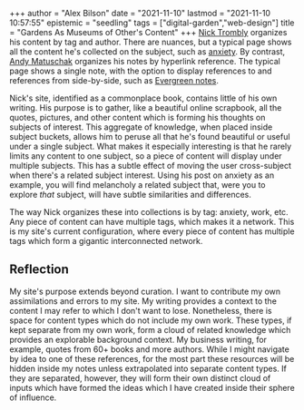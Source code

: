 +++
author = "Alex Bilson"
date = "2021-11-10"
lastmod = "2021-11-10 10:57:55"
epistemic = "seedling"
tags = ["digital-garden","web-design"]
title = "Gardens As Museums of Other's Content"
+++
[Nick Trombly](https://barnsworthburning.net) organizes his content by tag and author. There are nuances, but a typical page shows all the content he's collected on the subject, such as [anxiety](ihttps://barnsworthburning.net/spaces/anxiety). By contrast, [Andy Matuschak](https://notes.andymatuschak.org/About_these_notes) organizes his notes by hyperlink reference. The typical page shows a single note, with the option to display references to and references from side-by-side, such as [Evergreen notes](https://notes.andymatuschak.org/About_these_notes?stackedNotes=z4SDCZQeRo4xFEQ8H4qrSqd68ucpgE6LU155C).

Nick's site, identified as a commonplace book, contains little of his own writing. His purpose is to gather, like a beautiful online scrapbook, all the quotes, pictures, and other content which is forming his thoughts on subjects of interest. This aggregate of knowledge, when placed inside subject buckets, allows him to peruse all that he's found beautiful or useful under a single subject. What makes it especially interesting is that he rarely limits any content to one subject, so a piece of content will display under multiple subjects. This has a subtle effect of moving the user cross-subject when there's a related subject interest. Using his post on anxiety as an example, you will find melancholy a related subject that, were you to explore _that_ subject, will have subtle similarities and differences.

The way Nick organizes these into collections is by tag: anxiety, work, etc. Any piece of content can have multiple tags, which makes it a network. This is my site's current configuration, where every piece of content has multiple tags which form a gigantic interconnected network.

## Reflection

My site's purpose extends beyond curation. I want to contribute my own assimilations and errors to my site. My writing provides a context to the content I may refer to which I don't want to lose. Nonetheless, there is space for content types which do not include my own work. These types, if kept separate from my own work, form a cloud of related knowledge which provides an explorable background context. My business writing, for example, quotes from 60+ books and more authors. While I might navigate by idea to one of these references, for the most part these resources will be hidden inside my notes unless extrapolated into separate content types. If they are separated, however, they will form their own distinct cloud of inputs which have formed the ideas which I have created inside their sphere of influence.

